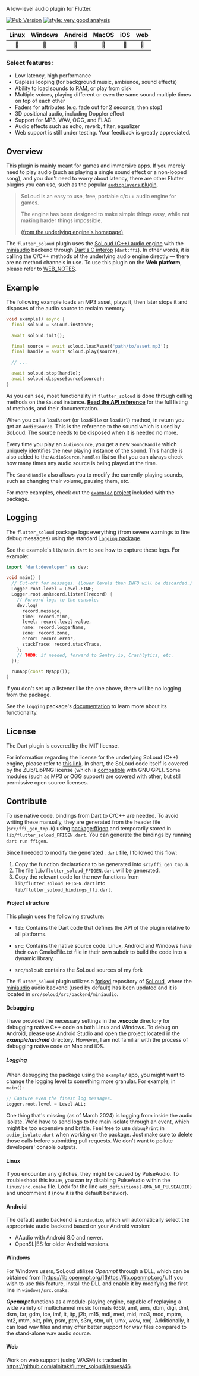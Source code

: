 A low-level audio plugin for Flutter.

[![Pub Version](https://img.shields.io/pub/v/flutter_soloud?logo=dart)](https://pub.dev/packages/flutter_soloud)
[![style: very good analysis](https://img.shields.io/badge/style-very_good_analysis-B22C89.svg)](https://pub.dev/packages/very_good_analysis)

|Linux|Windows|Android|MacOS|iOS|web|
|:-:|:-:|:-:|:-:|:-:|:-:|
|💙|💙|💙|💙|💙|💙|

### Select features:

* Low latency, high performance
* Gapless looping (for background music, ambience, sound effects)
* Ability to load sounds to RAM, or play from disk
* Multiple voices, playing different or even the same sound 
  multiple times on top of each other
* Faders for attributes
  (e.g. fade out for 2 seconds, then stop)
* 3D positional audio, including Doppler effect
* Support for MP3, WAV, OGG, and FLAC
* Audio effects such as echo, reverb, filter, equalizer
* Web support is still under testing. Your feedback is greatly appreciated.


## Overview

This plugin is mainly meant for games and immersive apps.
If you merely need to play audio (such as playing a single sound effect
or a non-looped song), and you don't need to worry about latency,
there are other Flutter plugins you can use, such as the popular
[`audioplayers` plugin](https://pub.dev/packages/audioplayers).

> SoLoud is an easy to use, free, portable c/c++ audio engine for games.
> 
> The engine has been designed to make simple things easy, 
> while not making harder things impossible.
> 
> [(from the underlying engine's homepage)](https://solhsa.com/soloud/index.html)

The `flutter_soloud` plugin uses the 
[SoLoud (C++) audio engine](https://solhsa.com/soloud/)
with the [miniaudio](https://miniaud.io/) backend
through [Dart's C interop](https://dart.dev/interop/c-interop) (`dart:ffi`).
In other words, it is calling the C/C++ methods of the underlying audio engine
directly — there are no method channels in use.
To use this plugin on the **Web platform**, please refer to [WEB_NOTES](https://github.com/alnitak/flutter_soloud/blob/main/WEB_NOTES.md).


## Example

The following example loads an MP3 asset,
plays it, then later stops it 
and disposes of the audio source to reclaim memory.

```dart
void example() async {
  final soloud = SoLoud.instance;

  await soloud.init();

  final source = await soloud.loadAsset('path/to/asset.mp3');
  final handle = await soloud.play(source);

  // ...

  await soloud.stop(handle);
  await soloud.disposeSource(source);  
}
```

As you can see, most functionality in `flutter_soloud` is done through
calling methods on the `SoLoud` instance.
[**Read the API reference**](https://pub.dev/documentation/flutter_soloud/latest/flutter_soloud/SoLoud-class.html) 
for the full listing of methods, and their documentation. 

When you call a `loadAsset` (or `loadFile` or `loadUrl`) method, 
in return you get an `AudioSource`. This is the reference to the sound 
which is used by SoLoud. 
The source needs to be disposed when it is needed no more. 

Every time you play an `AudioSource`, you get a new `SoundHandle`
which uniquely identifies the new playing instance of the sound.
This handle is also added to the `AudioSource.handles` list so that you can
always check how many times any audio source is being played at the time.

The `SoundHandle` also allows you to modify the currently-playing sounds,
such as changing their volume, pausing them, etc.

For more examples, check out the 
[`example/` project](https://github.com/alnitak/flutter_soloud/tree/main/example)
included with the package.


## Logging

The `flutter_soloud` package logs everything
(from severe warnings to fine debug messages) using the standard 
[`logging` package](https://pub.dev/packages/logging).

See the example's `lib/main.dart` to see how to capture these logs.
For example:

```dart
import 'dart:developer' as dev;

void main() {
  // Cut-off for messages. (Lower levels than INFO will be discarded.)
  Logger.root.level = Level.FINE;
  Logger.root.onRecord.listen((record) {
    // Forward logs to the console.
    dev.log(
      record.message,
      time: record.time,
      level: record.level.value,
      name: record.loggerName,
      zone: record.zone,
      error: record.error,
      stackTrace: record.stackTrace,
    );
    // TODO: if needed, forward to Sentry.io, Crashlytics, etc.
  });

  runApp(const MyApp());
}
```

If you don't set up a listener like the one above, there will be no logging
from the package.

See the `logging` package's [documentation](https://pub.dev/packages/logging)
to learn more about its functionality.


## License

The Dart plugin is covered by the MIT license.

For information regarding the license for the underlying SoLoud (C++) engine, 
please refer to [this link](https://solhsa.com/soloud/legal.html).
In short, the SoLoud code itself is covered by
the ZLib/LibPNG license
(which is [compatible](https://en.wikipedia.org/wiki/Zlib_License) with GNU GPL).
Some modules (such as MP3 or OGG support) are covered with other, but still
permissive open source licenses.


## Contribute

To use native code, bindings from Dart to C/C++ are needed. To avoid writing these manually, they are generated from the header file (`src/ffi_gen_tmp.h`) using [package:ffigen](https://pub.dev/packages/ffigen) and temporarily stored in `lib/flutter_soloud_FFIGEN.dart`. You can generate the bindings by running `dart run ffigen`.

Since I needed to modify the generated `.dart` file, I followed this flow:
1. Copy the function declarations to be generated into `src/ffi_gen_tmp.h`.
2. The file `lib/flutter_soloud_FFIGEN.dart` will be generated.
3. Copy the relevant code for the new functions from `lib/flutter_soloud_FFIGEN.dart` into `lib/flutter_soloud_bindings_ffi.dart`.

#### Project structure

This plugin uses the following structure:

* `lib`: Contains the Dart code that defines the API of the plugin relative to all platforms.

* `src`: Contains the native source code. Linux, Android and Windows have their own CmakeFile.txt file in their own subdir to build the code into a dynamic library.

* `src/soloud`: contains the SoLoud sources of my fork

The `flutter_soloud` plugin utilizes a [forked](https://github.com/alnitak/soloud)
repository of [SoLoud](https://github.com/jarikomppa/soloud),
where the [miniaudio](https://github.com/mackron/miniaudio) audio backend (used by default) has been updated and
it is located in `src/soloud/src/backend/miniaudio`.

#### Debugging

I have provided the necessary settings in the **.vscode** directory for debugging native C++ code on both Linux and Windows. To debug on Android, please use Android Studio and open the project located in the ***example/android*** directory. However, I am not familiar with the process of debugging native code on Mac and iOS.

##### Logging

When debugging the package using the `example/` app, you might want to change
the logging level to something more granular. For example, in `main()`:

```dart
// Capture even the finest log messages.
Logger.root.level = Level.ALL;
```

One thing that's missing (as of March 2024) is logging 
from inside the audio isolate. 
We'd have to send logs to the main isolate through an event, 
which might be too expensive and brittle. 
Feel free to use `debugPrint` in `audio_isolate.dart` 
when working on the package. 
Just make sure to delete those calls before submitting pull requests.
We don't want to pollute developers' console outputs.

#### Linux

If you encounter any glitches, they might be caused by PulseAudio. To troubleshoot this issue, you can try disabling PulseAudio within the `linux/src.cmake` file. Look for the line `add_definitions(-DMA_NO_PULSEAUDIO)` and uncomment it (now it is the default behavior).

#### Android

The default audio backend is `miniaudio`, which will automatically select the appropriate audio backend based on your Android version:
- AAudio with Android 8.0 and newer.
- OpenSL|ES for older Android versions.

#### Windows

For Windows users, SoLoud utilizes *Openmpt* through a DLL, which can be obtained from [https://lib.openmpt.org/](https://lib.openmpt.org/). If you wish to use this feature, install the DLL and enable it by modifying the first line in `windows/src.cmake`.

***Openmpt*** functions as a module-playing engine, capable of replaying a wide variety of multichannel music formats (669, amf, ams, dbm, digi, dmf, dsm, far, gdm, ice, imf, it, itp, j2b, m15, mdl, med, mid, mo3, mod, mptm, mt2, mtm, okt, plm, psm, ptm, s3m, stm, ult, umx, wow, xm). Additionally, it can load wav files and may offer better support for wav files compared to the stand-alone wav audio source.

#### Web

Work on web support (using WASM) is tracked in
https://github.com/alnitak/flutter_soloud/issues/46.


